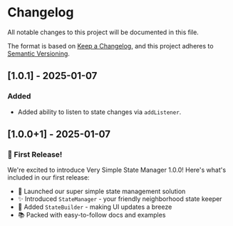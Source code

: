 # Changelog

All notable changes to this project will be documented in this file.

The format is based on [Keep a Changelog](https://keepachangelog.com/en/1.1.0/),
and this project adheres to [Semantic Versioning](https://semver.org/spec/v2.0.0.html).

## [1.0.1] - 2025-01-07

### Added

- Added ability to listen to state changes via `addListener`.

## [1.0.0+1] - 2025-01-07

### 🎉 First Release!

We're excited to introduce Very Simple State Manager 1.0.0! Here's what's included in our first release:

- 🚀 Launched our super simple state management solution
- ✨ Introduced `StateManager` - your friendly neighborhood state keeper
- 🎨 Added `StateBuilder` - making UI updates a breeze
- 📚 Packed with easy-to-follow docs and examples
